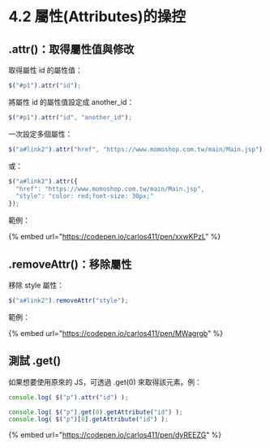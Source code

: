 # 4.2 屬性(Attributes)的操控

## .attr()：取得屬性值與修改

取得屬性 id 的屬性值：

```javascript
$("#p1").attr("id");
```

將屬性 id 的屬性值設定成 another\_id：

```javascript
$("#p1").attr("id", "another_id");
```

一次設定多個屬性：

```javascript
$("a#link2").attr("href", "https://www.momoshop.com.tw/main/Main.jsp").attr("style", "color: red;font-size: 30px;");
```

或：

```javascript
$("a#link2").attr({
  "href": "https://www.momoshop.com.tw/main/Main.jsp",
  "style": "color: red;font-size: 30px;"
});
```



範例：

{% embed url="https://codepen.io/carlos411/pen/xxwKPzL" %}



## .removeAttr()：移除屬性

移除 style 屬性：

```javascript
$("a#link2").removeAttr("style");
```

範例：

{% embed url="https://codepen.io/carlos411/pen/MWagrgb" %}



## 測試 .get()

如果想要使用原來的 JS，可透過 .get(0) 來取得該元素。例：

```javascript
console.log( $("p").attr("id") );

console.log( $("p").get(0).getAttribute("id") );
console.log( $("p")[0].getAttribute("id") );
```



{% embed url="https://codepen.io/carlos411/pen/dyREEZG" %}

